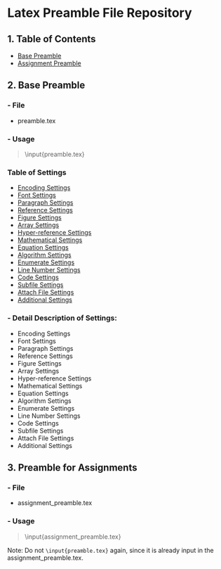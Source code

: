 # Latex Preamble File Repository

## 1. Table of Contents
- [Base Preamble](#Base-Preamble)
- [Assignment Preamble](#Preamble-for-Assignments)



## 2. Base Preamble
### - File
- preamble.tex

### - Usage
> \input{preamble.tex}

### Table of Settings
- [Encoding Settings](-Encoding-Settings)
- [Font Settings](-Font-Settings)
- [Paragraph Settings](-Paragraph-Settings)
- [Reference Settings](-Reference-Settings)
- [Figure Settings](-Figure-Settings)
- [Array Settings](-Array-Settings)
- [Hyper-reference Settings](-Hyper-reference-Settings)
- [Mathematical Settings](-Mathematical-Settings)
- [Equation Settings](-Equation-Settings)
- [Algorithm Settings](-Algorithm-Settings)
- [Enumerate Settings](-Enumerate-Settings)
- [Line Number Settings](-Line-Number-Settings)
- [Code Settings](-Code-Settings)
- [Subfile Settings](-Subfile-Settings)
- [Attach File Settings](-Attach-File-Settings)
- [Additional Settings](-Additional-Settings)

### - Detail Description of Settings:
- Encoding Settings
- Font Settings
- Paragraph Settings
- Reference Settings
- Figure Settings
- Array Settings
- Hyper-reference Settings
- Mathematical Settings
- Equation Settings
- Algorithm Settings
- Enumerate Settings
- Line Number Settings
- Code Settings
- Subfile Settings
- Attach File Settings
- Additional Settings



## 3. Preamble for Assignments
### - File
- assignment_preamble.tex

### - Usage
> \input{assignment_preamble.tex}

Note: Do not `\input{preamble.tex}` again, since it is already input in the assignment_preamble.tex.
